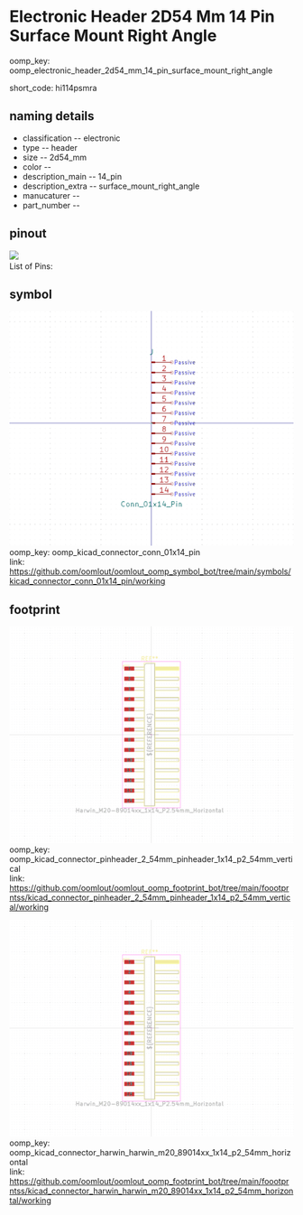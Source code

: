 # Electronic Header 2D54 Mm 14 Pin Surface Mount Right Angle
oomp_key: oomp_electronic_header_2d54_mm_14_pin_surface_mount_right_angle  

short_code: hi114psmra
## naming details
* classification -- electronic
* type -- header
* size -- 2d54_mm
* color -- 
* description_main -- 14_pin
* description_extra -- surface_mount_right_angle
* manucaturer -- 
* part_number -- 
## pinout
![](working_pinout_600.png)  
List of Pins:

## symbol

![](symbol/0/working/working_600.png)  
oomp_key: oomp_kicad_connector_conn_01x14_pin  
link: https://github.com/oomlout/oomlout_oomp_symbol_bot/tree/main/symbols/kicad_connector_conn_01x14_pin/working  


## footprint

![](footprint/0/working/working_600.png)  
oomp_key: oomp_kicad_connector_pinheader_2_54mm_pinheader_1x14_p2_54mm_vertical  
link: https://github.com/oomlout/oomlout_oomp_footprint_bot/tree/main/foootprntss/kicad_connector_pinheader_2_54mm_pinheader_1x14_p2_54mm_vertical/working  

![](footprint/0/working/working_600.png)  
oomp_key: oomp_kicad_connector_harwin_harwin_m20_89014xx_1x14_p2_54mm_horizontal  
link: https://github.com/oomlout/oomlout_oomp_footprint_bot/tree/main/foootprntss/kicad_connector_harwin_harwin_m20_89014xx_1x14_p2_54mm_horizontal/working  
